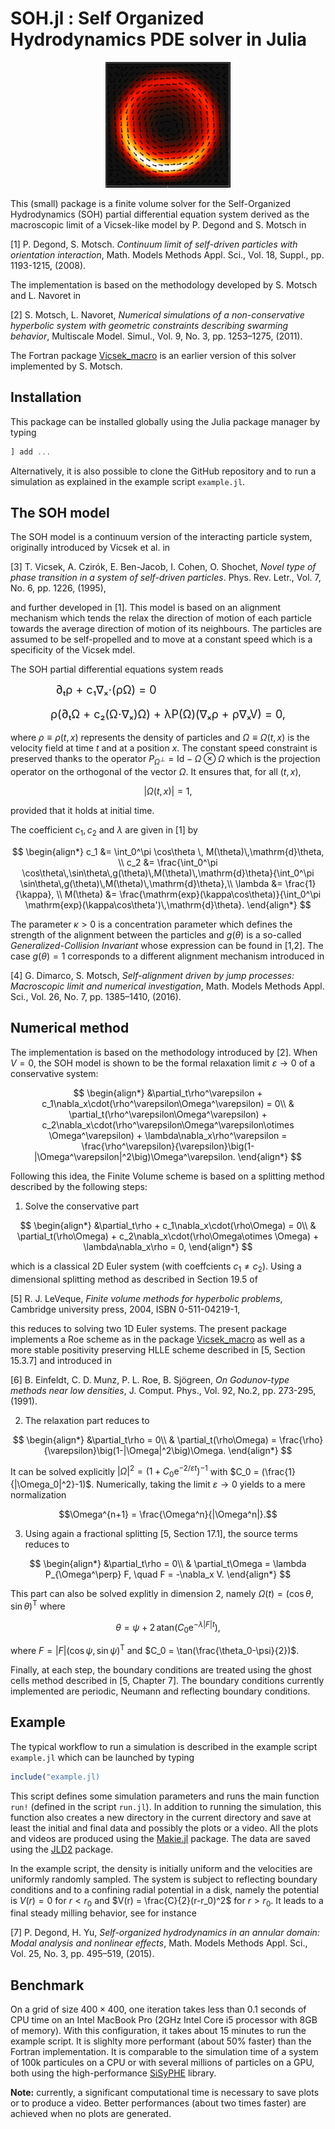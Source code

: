 # SOH.jl : Self Organized Hydrodynamics PDE solver in Julia

<p align="center">
<img src="mill.png" alt="mill" width="200">
</p>


This (small) package is a finite volume solver for the Self-Organized Hydrodynamics (SOH) partial differential equation system derived as the macroscopic limit of a Vicsek-like model by P. Degond and S. Motsch in 

[1] P. Degond, S. Motsch. *Continuum limit of self-driven particles with orientation interaction*, Math. Models Methods Appl. Sci., Vol. 18, Suppl., pp. 1193-1215, (2008).

The implementation is based on the methodology developed by S. Motsch and L. Navoret in 

[2] S. Motsch, L. Navoret, *Numerical simulations of a non-conservative hyperbolic system with geometric constraints describing swarming behavior*, Multiscale Model. Simul., Vol. 9, No. 3, pp. 1253–1275, (2011).

The Fortran package [Vicsek_macro](https://github.com/smotsch/Vicsek_macro) is an earlier version of this solver implemented by S. Motsch.


## Installation 

This package can be installed globally using the Julia package manager by typing

```julia
] add ...
```

Alternatively, it is also possible to clone the GitHub repository and to run a simulation as explained in the example script ``example.jl``. 

## The SOH model

The SOH model is a continuum version of the interacting particle system, originally introduced by Vicsek et al. in 

[3] T. Vicsek, A. Czirók, E. Ben-Jacob, I. Cohen, O. Shochet, *Novel type of phase transition in a system of self-driven particles*. Phys. Rev. Letr., Vol. 7, No. 6, pp. 1226, (1995),

and further developed in [1]. This model is based on an alignment mechanism which tends the relax the direction of motion of each particle towards the average direction of motion of its neighbours. The particles are assumed to be self-propelled and to move at a constant speed which is a specificity of the Vicsek mdel. 

The SOH partial differential equations system reads 

<div align=center>
<h style="font-size:18px">
∂ₜρ + c₁∇ₓ⋅(ρΩ) = 0           

ρ(∂ₜΩ + c₂(Ω⋅∇ₓ)Ω) + λP(Ω)(∇ₓρ + ρ∇ₓV) = 0,
</h>
</div>

where $\rho\equiv\rho(t,x)$ represents the density of particles and $\Omega \equiv \Omega(t,x)$ is the velocity field at time $t$ and at a position $x$. The constant speed constraint is preserved thanks to the operator $P_{\Omega^\perp} = \mathrm{Id} - \Omega\otimes\Omega$ which is the projection operator on the orthogonal of the vector $\Omega$. It ensures that, for all $(t,x)$, 

$$|\Omega(t,x)|=1,$$

provided that it holds at initial time. 

The coefficient $c_1,c_2$ and $\lambda$ are given in [1] by

$$
\begin{align*}
c_1 &= \int_0^\pi \cos\theta \, M(\theta)\,\mathrm{d}\theta, \\
c_2 &= \frac{\int_0^\pi \cos\theta\,\sin\theta\,g(\theta)\,M(\theta)\,\mathrm{d}\theta}{\int_0^\pi \sin\theta\,g(\theta)\,M(\theta)\,\mathrm{d}\theta},\\
\lambda &= \frac{1}{\kappa}, \\
M(\theta) &= \frac{\mathrm{exp}(\kappa\cos\theta)}{\int_0^\pi \mathrm{exp}(\kappa\cos\theta')\,\mathrm{d}\theta}.
\end{align*}
$$

The parameter $\kappa>0$ is a concentration parameter which defines the strength of the alignment between the particles and $g(\theta)$ is a so-called *Generalized-Collision Invariant* whose expression can be found in [1,2]. The case $g(\theta)=1$ corresponds to a different alignment mechanism introduced in 

[4] G. Dimarco, S. Motsch, *Self-alignment driven by jump processes: Macroscopic limit and numerical investigation*, Math. Models Methods Appl. Sci., Vol. 26, No. 7, pp. 1385–1410, (2016). 


## Numerical method

The implementation is based on the methodology introduced by [2]. When $V=0$, the SOH model is shown to be the formal relaxation limit $\varepsilon\to0$ of a conservative system:

$$
\begin{align*}
&\partial_t\rho^\varepsilon + c_1\nabla_x\cdot(\rho^\varepsilon\Omega^\varepsilon) = 0\\
& \partial_t(\rho^\varepsilon\Omega^\varepsilon) + c_2\nabla_x\cdot(\rho^\varepsilon\Omega^\varepsilon\otimes \Omega^\varepsilon) + \lambda\nabla_x\rho^\varepsilon = \frac{\rho^\varepsilon}{\varepsilon}\big(1-|\Omega^\varepsilon|^2\big)\Omega^\varepsilon.
\end{align*}
$$

Following this idea, the Finite Volume scheme is based on a splitting method described by the following steps: 

1. Solve the conservative part 

$$
\begin{align*}
&\partial_t\rho + c_1\nabla_x\cdot(\rho\Omega) = 0\\
& \partial_t(\rho\Omega) + c_2\nabla_x\cdot(\rho\Omega\otimes \Omega) + \lambda\nabla_x\rho = 0,
\end{align*}
$$

which is a classical 2D Euler system (with coeffcients $c_1\ne c_2$). Using a dimensional splitting method as described in Section 19.5 of 

[5] R. J. LeVeque, *Finite volume methods for hyperbolic problems*, Cambridge university press, 2004, ISBN 0-511-04219-1, 

this reduces to solving two 1D Euler systems. The present package implements a Roe scheme as in the package [Vicsek_macro](https://github.com/smotsch/Vicsek_macro) as well as a more stable positivity preserving HLLE scheme described in [5, Section 15.3.7] and introduced in 

[6] B. Einfeldt, C. D. Munz, P. L. Roe, B. Sjögreen, *On Godunov-type methods near low densities*, J. Comput. Phys., Vol. 92, No.2, pp. 273-295, (1991).

2. The relaxation part reduces to 

$$
\begin{align*}
&\partial_t\rho = 0\\
& \partial_t(\rho\Omega) = \frac{\rho}{\varepsilon}\big(1-|\Omega|^2\big)\Omega.
\end{align*}
$$

It can be solved explicitly $|\Omega|^2 = (1+C_0\mathrm{e}^{-2/\varepsilon t})^{-1}$ with $C_0 = (\frac{1}{|\Omega_0|^2}-1)$. Numerically, taking the limit $\varepsilon\to0$ yields to a mere normalization 

$$\Omega^{n+1} = \frac{\Omega^n}{|\Omega^n|}.$$

3. Using again a fractional splitting [5, Section 17.1], the source terms reduces to 

$$
\begin{align*}
&\partial_t\rho = 0\\
& \partial_t\Omega = \lambda P_{\Omega^\perp} F, \quad F = -\nabla_x V.
\end{align*}
$$

This part can also be solved explitly in dimension 2, namely $\Omega(t) = (\cos\theta,\sin\theta)^\mathrm{T}$ where 

$$\theta = \psi + 2\,\mathrm{atan}(C_0\mathrm{e}^{-\lambda|F|t}),$$

where $F = |F|(\cos\psi,\sin\psi)^{\mathrm{T}}$ and $C_0 = \tan(\frac{\theta_0-\psi}{2})$. 

Finally, at each step, the boundary conditions are treated using the ghost cells method described in [5, Chapter 7]. The boundary conditions currently implemented are periodic, Neumann and reflecting boundary conditions. 

## Example 

The typical workflow to run a simulation is described in the example script ``example.jl`` which can be launched by typing 

```julia
include("example.jl)
```

This script defines some simulation parameters and runs the main function `run!` (defined in the script `run.jl`). In addition to running the simulation, this function also creates a new directory in the current directory and save at least the initial and final data and possibly the plots or a video. All the plots and videos are produced using the [Makie.jl](https://makie.juliaplots.org/stable/) package. The data are saved using the [JLD2](https://github.com/JuliaIO/JLD2.jl) package.  

In the example script, the density is initially uniform and the velocities are uniformly randomly sampled. The system is subject to reflecting boundary conditions and to a confining radial potential in a disk, namely the potential is $V(r) = 0$ for $r<r_0$ and $V(r) = \frac{C}{2}(r-r_0)^2$ for $r>r_0$. It leads to a final steady milling behavior, see for instance 

[7] P. Degond, H. Yu, *Self-organized hydrodynamics in an annular domain: Modal analysis and nonlinear effects*, Math. Models Methods Appl. Sci., Vol. 25, No. 3, pp. 495–519, (2015).

## Benchmark

On a grid of size $400\times400$, one iteration takes less than 0.1 seconds of CPU time on an Intel MacBook Pro (2GHz Intel Core i5 processor with 8GB of memory). With this configuration, it takes about 15 minutes to run the example script. It is slighlty more performant (about 50% faster) than the Fortran implementation. It is comparable to the simulation time of a system of 100k particules on a CPU or with several millions of particles on a GPU, both using the high-performance [SiSyPHE](https://github.com/antoinediez/Sisyphe) library. 

**Note:** currently, a significant computational time is necessary to save plots or to produce a video. Better performances (about two times faster) are achieved when no plots are generated. 





